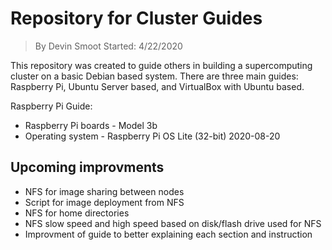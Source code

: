 # Repository for Cluster Guides

> By Devin Smoot Started: 4/22/2020

This repository was created to guide others in building a supercomputing cluster on a basic Debian based system. There are three main guides: Raspberry Pi, Ubuntu Server based, and VirtualBox with Ubuntu based.

Raspberry Pi Guide:

- Raspberry Pi boards - Model 3b
- Operating system - Raspberry Pi OS Lite (32-bit) 2020-08-20

## Upcoming improvments

- NFS for image sharing between nodes
- Script for image deployment from NFS
- NFS for home directories
- NFS slow speed and high speed based on disk/flash drive used for NFS
- Improvment of guide to better explaining each section and instruction
